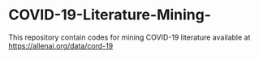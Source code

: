 # COVID-19-Literature-Mining-
This repository contain codes for mining COVID-19 literature available at https://allenai.org/data/cord-19
